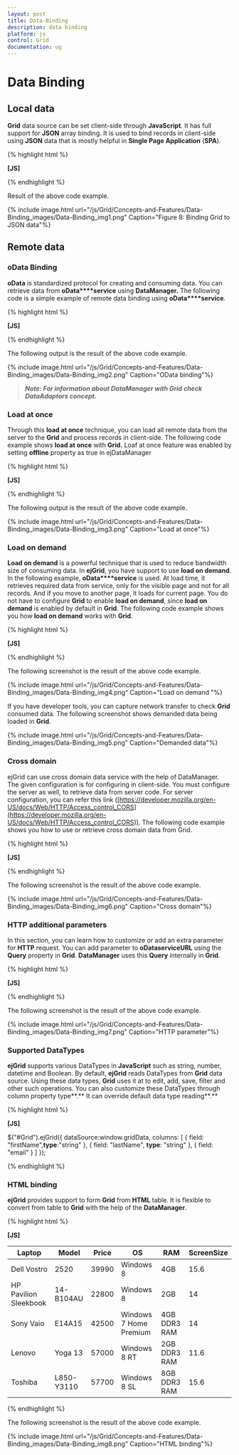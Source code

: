 ```yaml
---
layout: post
title: Data-Binding
description: data binding
platform: js
control: Grid
documentation: ug
---
```


# Data Binding

## Local data

**Grid** data source can be set client-side through **JavaScript**. It has full support for **JSON** array binding. It is used to bind records in client-side using **JSON** data that is mostly helpful in **Single Page Application** (**SPA**).

{% highlight html %}

**[JS]**

<div id="Grid"></div>
<script type="text/javascript">
    $(function () {// Document is ready.
        // Data for grid.
        window.gridData = [
{ firstName: "John", lastName: "Beckett", email: "john@syncfusion.com" },
          { firstName: "Ben", lastName: "Beckett", email: "ben@syncfusion.com" },
          { firstName: "Andrew", lastName: "Beckett", email: "andrew@syncfusion.com" }
        ];
        $("#Grid").ejGrid({
            dataSource:window.gridData,
            columns: [
                     { field: "firstName",headerText:"First Name" },
                     { field: "lastName", headerText: "Last Name" },
                     { field: "email", headerText: "Email" }
            ]
        });
    });

</script>



{% endhighlight %}



Result of the above code example.

{% include image.html url="/js/Grid/Concepts-and-Features/Data-Binding_images/Data-Binding_img1.png" Caption="Figure 8: Binding Grid to JSON data"%}

## Remote data

### oData Binding	

**oData** is standardized protocol for creating and consuming data. You can retrieve data from **oData****service** using **DataManager.** The following code is a simple example of remote data binding using **oData****service**.

{% highlight html %}

**[JS]**

<div id="Grid"></div>
<script type="text/javascript">
    $(function () {// Document is ready.
        //oData Adaptor with DataManager 
        **var dataManager = ej.DataManager("****http://mvc.syncfusion.com/Services/Northwnd.svc/Products****");**

        $("#Grid").ejGrid({
            dataSource: dataManager,
            columns: ["ProductID","ProductName","SupplierID","UnitPrice"]
        });
    });
</script>


{% endhighlight %}



The following output is the result of the above code example.

{% include image.html url="/js/Grid/Concepts-and-Features/Data-Binding_images/Data-Binding_img2.png" Caption="OData binding"%}

> _**Note: For information about DataManager with Grid check DataAdaptors concept.**_

### Load at once

Through this **load at once** technique, you can load all remote data from the server to the **Grid** and process records in client-side. The following code example shows **load at once** with **Grid.** Loaf at once feature was enabled by setting **offline** property as true in ejDataManager

{% highlight html %}

**[JS]**

<div id="Grid"></div>
<script type="text/javascript">
    $(function () {// Document is ready.
        //oData Adaptor with DataManager
        var dataManager = ej.DataManager({
            url: "http://mvc.syncfusion.com/Services/Northwnd.svc/Products",
            **offline: true**
        });

        $("#Grid").ejGrid({
            dataSource: dataManager,
            allowPaging: true,
            columns: ["ProductID","ProductName","SupplierID","UnitPrice"]
        });
    });

</script>


{% endhighlight %}



The following output is the result of the above code example.

{% include image.html url="/js/Grid/Concepts-and-Features/Data-Binding_images/Data-Binding_img3.png" Caption="Load at once"%}

### Load on demand

**Load on demand** is a powerful technique that is used to reduce bandwidth size of consuming data. In **ejGrid**, you have support to use **load on demand**. In the following example, **oData****service** is used. At load time, it retrieves required data from service, only for the visible page and not for all records. And if you move to another page, it loads for current page. You do not have to configure **Grid** to enable **load on demand**, since **load on demand** is enabled by default in **Grid**. The following code example shows you how **load on demand** works with **Grid**.

{% highlight html %}

**[JS]**

<div id="Grid"></div>
<script type="text/javascript">
    $(function () {// Document is ready.
        //oData Adaptor with DataManager 
        **var dataManager = ej.DataManager("http://mvc.syncfusion.com/Services/Northwnd.svc/Products");**

        $("#Grid").ejGrid({
            dataSource: dataManager,
            allowPaging: true,
            columns: ["ProductID","ProductName","SupplierID","UnitPrice"]
        });
    });
</script>


{% endhighlight %}



The following screenshot is the result of the above code example.

{% include image.html url="/js/Grid/Concepts-and-Features/Data-Binding_images/Data-Binding_img4.png" Caption="Load on demand	"%}

If you have developer tools, you can capture network transfer to check **Grid** consumed data. The following screenshot shows demanded data being loaded in **Grid**.

{% include image.html url="/js/Grid/Concepts-and-Features/Data-Binding_images/Data-Binding_img5.png" Caption="Demanded data"%}

### Cross domain

ejGrid can use cross domain data service with the help of DataManager. The given configuration is for configuring in client-side. You must configure the server as well, to retrieve data from server code. For server configuration, you can refer this link ([https://developer.mozilla.org/en-US/docs/Web/HTTP/Access_control_CORS](https://developer.mozilla.org/en-US/docs/Web/HTTP/Access_control_CORS)). The following code example shows you how to use or retrieve cross domain data from Grid.

{% highlight html %}

**[JS]**

<div id="Grid"></div>
<script type="text/javascript">
    $(function () {// Document is ready.
        //DataManger 
        var dataManager = ej.DataManager({
            url: "http://mvc.syncfusion.com/UGService/api/Orders",
            **crossDomain: true,**
            offline: true
        });
        $("#Grid").ejGrid({
            allowPaging: true,
            dataSource: dataManager,
columns: ["OrderID","CustomerID","EmployeeID","ShipCity"]
        });
    });

</script>


{% endhighlight %}



The following screenshot is the result of the above code example.

{% include image.html url="/js/Grid/Concepts-and-Features/Data-Binding_images/Data-Binding_img6.png" Caption="Cross domain"%}

### HTTP additional parameters

In this section, you can learn how to customize or add an extra parameter for **HTTP** request. You can add parameter to **oData****service****URL** using the **Query** property in **Grid**. **DataManager** uses this **Query** internally in **Grid**.

{% highlight html %}

**[JS]**

<div id="Grid"></div>
<script type="text/javascript">
    $(function () {// Document is ready.
        //oData Adaptor with DataManager
        var dataManager = ej.DataManager({
            url: "http://mvc.syncfusion.com/Services/Northwnd.svc/Products"
        });

         $("#Grid").ejGrid({
            dataSource: dataManager,
            allowPaging: true,
            **query: new ej.Query().addParams("$filter", "ProductID gt 50"),** //extra parameter
            columns: ["ProductID", "ProductName", "SupplierID", "CategoryID"]
        });
    });

</script>


{% endhighlight %}



The following screenshot is the result of the above code example.

{% include image.html url="/js/Grid/Concepts-and-Features/Data-Binding_images/Data-Binding_img7.png" Caption="HTTP parameter"%}

### Supported DataTypes

**ejGrid** supports various DataTypes in **JavaScript** such as string, number, datetime and Boolean. By default, **ejGrid** reads DataTypes from **Grid** data source. Using these data types, **Grid** uses it at to edit, add, save, filter and other such operations. You can also customize these DataTypes through column property type**.** It can override default data type reading**.**

{% highlight html %}

**[JS]**

$("#Grid").ejGrid({
            dataSource:window.gridData,
            columns: [
                     { field: "firstName",**type**:"string" },
                     { field: "lastName", **type**: "string" },
                     { field: "email" }
            ]
        });



{% endhighlight %}

### HTML binding

**ejGrid** provides support to form **Grid** from **HTML** table. It is flexible to convert from table to **Grid** with the help of the **DataManager**.

{% highlight html %}

**[JS]**

<div id="Grid"></div>
<table id="Table1">
        <thead>
            <tr>
                <th>Laptop
                </th>
                <th>Model
                </th>
                <th>Price
                </th>
                <th>OS
                </th>
                <th>RAM
                </th>
                <th>ScreenSize
                </th>
            </tr>
        </thead>
        <tbody>
            <tr>
                <td>Dell Vostro</td>
                <td>2520</td>
                <td>39990</td>
                <td>Windows 8</td>
                <td>4GB</td>
                <td>15.6</td>
            </tr>
            <tr>
                <td>HP Pavilion Sleekbook</td>
                <td>14-B104AU</td>
                <td>22800</td>
                <td>Windows 8</td>
                <td>2GB</td>
                <td>14</td>
            </tr>
            <tr>
                <td>Sony Vaio</td>
                <td>E14A15</td>
                <td>42500</td>
                <td>Windows 7 Home Premium</td>
                <td>4GB DDR3 RAM</td>
                <td>14</td>
            </tr>
            <tr>
                <td>Lenovo</td>
                <td>Yoga 13</td>
                <td>57000</td>
                <td>Windows 8 RT</td>
                <td>2GB DDR3 RAM</td>
                <td>11.6</td>
            </tr>
            <tr>
                <td>Toshiba</td>
                <td>L850-Y3110</td>
                <td>57700</td>
                <td>Windows 8 SL</td>
                <td>8GB DDR3 RAM</td>
                <td>15.6</td>
            </tr>
        </tbody>
    </table>
<script type="text/javascript">
    $(function () {// Document is ready.
        $("#Grid").ejGrid({
**dataSource: ej.DataManager($("#Table1")),** // binding table to grid
            columns: [
                     { field: "Laptop", headerText: "Laptop Brands"},
                     { field: "Model", headerText: "Model" },
                     { field: "Price", headerText: "Price", width: 90, textAlign: ej.TextAlign.Right, format: " ${0:c}" },
                     { field: "OS", headerText: "Operating System" },
                     { field: "RAM", headerText: "RAM", width: 120, textAlign: ej.TextAlign.Right },
                     { field: "ScreenSize", headerText: "Screen Size", textAlign: ej.TextAlign.Right, width: 100, format: "{0:N1} inch" }
        ]
        });
    });
</script>


{% endhighlight %}



The following screenshot is the result of the above code example.

{% include image.html url="/js/Grid/Concepts-and-Features/Data-Binding_images/Data-Binding_img8.png" Caption="HTML binding"%}

